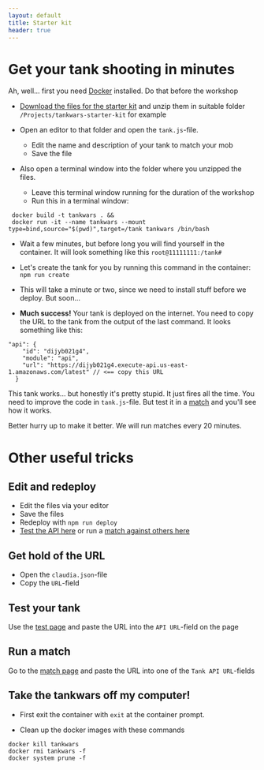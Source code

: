 ```yaml
---
layout: default
title: Starter kit
header: true
---
```


# Get your tank shooting in minutes

Ah, well... first you need [Docker](https://www.docker.com/community-edition) installed. Do that before the workshop

* <a href="{{site.url}}{{site.baseurl}}/assets/tankwars-starter-kit.zip" download>Download the files for the starter kit</a>
and unzip them in suitable folder `/Projects/tankwars-starter-kit` for example

* Open an editor to that folder and open the `tank.js`-file.
  * Edit the name and description of your tank to match your mob
  * Save the file

* Also open a terminal window into the folder where you unzipped the files.
  * Leave this terminal window running for the duration of the workshop
  * Run this in a terminal window:

 ```
  docker build -t tankwars . &&
  docker run -it --name tankwars --mount type=bind,source="$(pwd)",target=/tank tankwars /bin/bash
 ```

* Wait a few minutes, but before long you will find yourself in the container. It will look something like this `root@11111111:/tank#`

* Let's create the tank for you by running this command in the container: `npm run create`
* This will take a minute or two, since we need to install stuff before we deploy. But soon...
* **Much success!** Your tank is deployed on the internet. You need to copy the URL to the tank from the output of the last command. It looks something like this:

```
"api": {
    "id": "dijyb021g4",
    "module": "api",
    "url": "https://dijyb021g4.execute-api.us-east-1.amazonaws.com/latest" // <== copy this URL
  }
```

This tank works... but honestly it's pretty stupid. It just fires all the time. You need to improve the code in `tank.js`-file.
But test it in a [match](http://www.marcusoft.net/tankwars/pages/match.html) and you'll see how it works.

Better hurry up to make it better. We will run matches every 20 minutes.

# Other useful tricks

## Edit and redeploy
* Edit the files via your editor
* Save the files
* Redeploy with `npm run deploy`
* [Test the API here](http://www.marcusoft.net/tankwars/pages/test.html) or run a [match against others here](http://www.marcusoft.net/tankwars/pages/match.html)

## Get hold of the URL
* Open the `claudia.json`-file
* Copy the `URL`-field

## Test your tank
Use the [test page](http://www.marcusoft.net/tankwars/pages/test.html) and paste the URL into the `API URL`-field on the page

## Run a match
Go to the [match page](http://www.marcusoft.net/tankwars/pages/match.html) and paste the URL into one of the `Tank API URL`-fields

## Take the tankwars off my computer!
* First exit the container with `exit` at the container prompt.

* Clean up the docker images with these commands

```
docker kill tankwars
docker rmi tankwars -f
docker system prune -f
```
